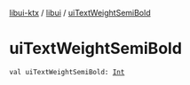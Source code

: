 [libui-ktx](../index.md) / [libui](index.md) / [uiTextWeightSemiBold](./ui-text-weight-semi-bold.md)

# uiTextWeightSemiBold

`val uiTextWeightSemiBold: `[`Int`](https://kotlinlang.org/api/latest/jvm/stdlib/kotlin/-int/index.html)